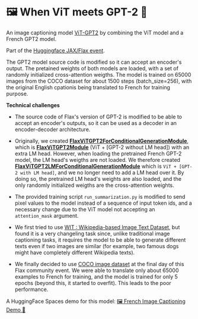 # 🖼️ When ViT meets GPT-2 📝 

An image captioning model [ViT-GPT2](https://huggingface.co/flax-community/vit-gpt2/tree/main) by combining the ViT model and a French GPT2 model.

Part of the [Huggingface JAX/Flax event](https://discuss.huggingface.co/t/open-to-the-community-community-week-using-jax-flax-for-nlp-cv/).

The GPT2 model source code is modified so it can accept an encoder's output.
The pretained weights of both models are loaded, with a set of randomly initialized cross-attention weigths.
The model is trained on 65000 images from the COCO dataset for about 1500 steps (batch\_size=256), with the original English cpationis being translated to French for training purpose.

**Technical challenges**

- The source code of Flax's version of GPT-2 is modified to be able to accept an encoder's outputs, so it can be used as a decoder in an encoder-decoder architecture.

- Originally, we created [**FlaxViTGPT2ForConditionalGenerationModule**](https://huggingface.co/flax-community/vit-gpt2/blob/main/vit_gpt2/modeling_flax_vit_gpt2.py#L86), which is [**FlaxViTGPT2Module**](https://huggingface.co/flax-community/vit-gpt2/blob/main/vit_gpt2/modeling_flax_vit_gpt2.py#L28) (ViT + [GPT-2 without LM head]) with an extra LM head. However, when loading the pretrained French GPT-2 model, the LM head's weigths are not loaded. We therefore created [**FlaxViTGPT2LMForConditionalGenerationModule**](https://huggingface.co/flax-community/vit-gpt2/blob/main/vit_gpt2/modeling_flax_vit_gpt2_lm.py#L101) which is `ViT + [GPT-2 with LM head]`, and we no longer need to add a LM head over it. By doing so, the pretrained LM head's weights are also loaded, and the only randomly initialized weigths are the cross-attention weights.

- The provided training script `run_summarization.py` is modified to send pixel values to the model instead of a sequence of input token ids, and a necessary change due to the ViT model not accepting an `attention_mask` argument.

- We first tried to use [WIT : Wikipedia-based Image Text Dataset](https://github.com/google-research-datasets/wit), but found it is a very changeling task since, unlike traditional image captioning tasks, it requires the model to be able to generate different texts even if two images are similar (for example, two famous dogs might have completely different Wikipedia texts).

- We finally decided to use [COCO image dataset](https://cocodataset.org/#home) at the final day of this Flax community event. We were able to translate only about 65000 examples to French for training, and the model is trained for only 5 epochs (beyond this, it started to overfit). This leads to the poor performance. 

A HuggingFace Spaces demo for this model: [🖼️ French Image Captioning Demo 📝](https://huggingface.co/spaces/flax-community/image-caption-french)
